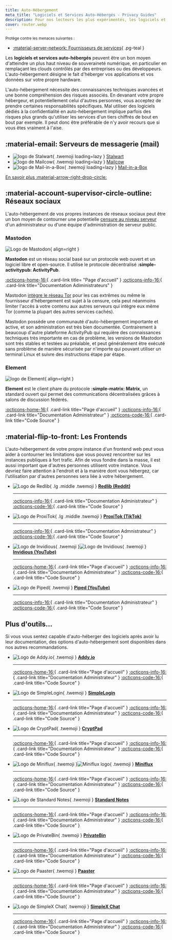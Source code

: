 ```yaml
---
title: Auto-Hébergement
meta_title: "Logiciels et Services Auto-Hébergés - Privacy Guides"
description: Pour nos lecteurs les plus expérimentés, les logiciels et les services auto-hébergés permettent de contrôler au maximum vos données afin d'avoir les meilleures garanties en termes de confidentialité.
cover: router.webp
---
```


<small>Protège contre les menaces suivantes :</small>

- [:material-server-network: Fournisseurs de services](../basics/common-threats.md#privacy-from-service-providers){ .pg-teal }

Les **logiciels et services auto-hébergés** peuvent être un bon moyen d'atteindre un plus haut niveau de souveraineté numérique, en particulier en remplaçant les clouds contrôlés par des entreprises ou des développeurs. L'auto-hébergement désigne le fait d'héberger vos applications et vos données sur votre propre hardware.

L'auto-hébergement nécessite des connaissances techniques avancées et une bonne compréhension des risques associés. En devanant votre propre hébergeur, et potentiellement celui d'autres personnes, vous acceptez de prendre certaines responsabilités spécifiques. Mal utiliser des logiciels dédiés à la confidentialité en auto-hébergement implique parfois des risques plus grands qu'utiliser les services d'un tiers chiffrés de bout en bout par exemple. Il peut donc être préférable de n'y avoir recours que si vous êtes vraiment à l'aise.

## :material-email: Serveurs de messagerie (mail)

<div class="grid cards" markdown>

- ![logo de Stalwart](../assets/img/self-hosting/stalwart.svg){ .twemoji loading=lazy } [Stalwart](email-servers.md#stalwart)
- ![logo de Mailcow](../assets/img/self-hosting/mailcow.svg){ .twemoji loading=lazy } [Mailcow](email-servers.md#mailcow)
- ![logo de Mail-in-a-Box](../assets/img/self-hosting/mail-in-a-box.svg){ .twemoji loading=lazy } [Mail-in-a-Box](email-servers.md#mail-in-a-box)

</div>

[En savoir plus :material-arrow-right-drop-circle:](email-servers.md)

## :material-account-supervisor-circle-outline: Réseaux sociaux

L'auto-hébergement de vos propres instances de réseaux sociaux peut être un bon moyen de contourner une potentielle [censure au niveau serveur](../social-networks.md#censorship-resistance) d'un administrateur ou d'une équipe d'administration de serveur public.

### Mastodon

<div class="admonition recommendation" markdown>

![Logo de Mastodon](../assets/img/social-networks/mastodon.svg){ align=right }

**Mastodon** est un réseau social basé sur un protocole web ouvert et un logiciel libre et open-source. Il utilise le protocole décentralisé **:simple-activitypub: ActivityPub**.

[:octicons-home-16:](https://joinmastodon.org){ .card-link title= "Page d'accueil" }
[:octicons-info-16:](https://docs.joinmastodon.org/admin/prerequisites){ .card-link title="Documentation Adiministrateurs" }

</div>

Mastodon [intègre le réseau Tor](https://docs.joinmastodon.org/admin/optional/tor) pour les cas extrêmes ou même le fournisseur d'hébergement est sujet à la censure, cela peut néanmoins limiter l'accès à votre contenu aux autres serveurs qui intègre eux même Tor (comme la plupart des autres services cachés).

Mastodon possède une communauté d'auto-hébergement importante et active, et son administration est très bien documentée. Contrairement à beaucoup d'autre plateforme ActivityPub qui requière des connaissances techniques très importante en cas de problème, les versions de Mastodon sont très stables et testées au préalable, et peut généralement être exécuté sans problème de manière sécurisée par n'importe qui pouvant utiliser un terminal Linux et suivre des instructions étape par étape.

### Element

<div class="admonition recommendation" markdown>

![logo de Element](../assets/img/social-networks/element.svg){ align=right }

**Element** est le client phare du protocole **:simple-matrix: Matrix**, un standard ouvert qui permet des communications décentralisées grâces à salons de discussion fédérés.

[:octicons-home-16:](https://element.io){ .card-link title="Page d'accueil" }
[:octicons-info-16:](https://element-hq.github.io/synapse/latest){ .card-link title="Documentation Administrateur" }
[:octicons-code-16:](https://github.com/element-hq){ .card-link title="Code Source" }

</div>

## :material-flip-to-front: Les Frontends

L'auto-hébergement de votre propre instance d'un frontend web peut vous aider à contourner les limitations que vous pouvez rencontrer sur les instances publiques à fort trafic. Afin de vous fondre dans la masse, il est aussi important que d'autres personnes utilisent votre instance. Vous devriez faire attention à l'endroit et à la manière dont vous hébergez, car l'utilisation par d'autres personnes sera liée à votre hébergement.

<div class="grid cards" markdown>

- ![Logo de Redlib](../assets/img/frontends/redlib.svg){ .lg .middle .twemoji } [**Redlib (Reddit)**](../frontends.md#redlib)

  ---

  [:octicons-info-16:](https://github.com/redlib-org/redlib#deployment){ .card-link title="Documentation Administrateur" }
  [:octicons-code-16:](https://github.com/redlib-org/redlib){ .card-link title="Code Source" }

- ![Logo de ProxiTok](../assets/img/frontends/proxitok.svg){ .lg .middle .twemoji } [**ProxiTok (TikTok)**](../frontends.md#proxitok)

  ---

  [:octicons-info-16:](https://github.com/pablouser1/ProxiTok/wiki/Self-hosting){ .card-link title="Documentation Admnistrateur" }
  [:octicons-code-16:](https://github.com/pablouser1/ProxiTok){ .card-link title="Code Source" }

- ![Logo de Invidious](../assets/img/frontends/invidious.svg#only-light){ .twemoji }![Logo de Invidious](../assets/img/frontends/invidious-dark.svg#only-dark){ .twemoji } [**Invidious (YouTube)**](../frontends.md#invidious)

  ---

  [:octicons-home-16:](https://invidious.io){ .card-link title="Page d'accueil" }
  [:octicons-info-16:](https://docs.invidious.io/installation){ .card-link title="Documentation Administrateur" }
  [:octicons-code-16:](https://github.com/iv-org/invidious){ .card-link title="Code Source" }

- ![Logo de Piped](../assets/img/frontends/piped.svg){ .twemoji } [**Piped (YouTube)**](../frontends.md#piped)

  ---

  [:octicons-info-16:](https://docs.piped.video/docs/self-hosting){ .card-link title="Documentation Administrateur" }
  [:octicons-code-16:](https://github.com/TeamPiped/Piped){ .card-link title="Code Source" }

</div>

## Plus d'outils...

Si vous vous sentez capable d'auto-héberger des logiciels après avoir lu leur documentation, des options d'auto-hébergement sont disponibles dans nos autres recommandations.

<div class="grid cards" markdown>

- ![Logo de Addy.io](../assets/img/email-aliasing/addy.svg){ .twemoji } [**Addy.io**](../email-aliasing.md#addyio)

  ---

  [:octicons-home-16:](https://addy.io){ .card-link title="Page d'accueil" }
  [:octicons-info-16:](https://addy.io/self-hosting){ .card-link title="Documentation Administrateur" }
  [:octicons-code-16:](https://github.com/anonaddy){ .card-link title="Code Source" }

- ![Logo de SimpleLogin](../assets/img/email-aliasing/simplelogin.svg){ .twemoji } [**SimpleLogin**](../email-aliasing.md#simplelogin)

  ---

  [:octicons-home-16:](https://addy.io){ .card-link title="Page d'accueil" }
  [:octicons-info-16:](https://github.com/simple-login/app#prerequisites){ .card-link title="Documentation Administrateur" }
  [:octicons-code-16:](https://github.com/simple-login){ .card-link title="Code Source" }

- ![Logo de CryptPad](../assets/img/document-collaboration/cryptpad.svg){ .twemoji } [**CryptPad**](../document-collaboration.md#cryptpad)

  ---

  [:octicons-home-16:](https://cryptpad.fr){ .card-link title="Page d'accueil" }
  [:octicons-info-16:](https://docs.cryptpad.org/en/admin_guide/index.html){ .card-link title="Documentation Administrateur" }
  [:octicons-code-16:](https://github.com/xwiki-labs/cryptpad){ .card-link title="Code Source" }

- ![Logo de Miniflux](../assets/img/news-aggregators/miniflux.svg#only-light){ .twemoji }![Miniflux logo](../assets/img/news-aggregators/miniflux-dark.svg#only-dark){ .twemoji } [**Miniflux**](../news-aggregators.md#miniflux)

  ---

  [:octicons-home-16:](https://miniflux.app){ .card-link title="Page d'accueil" }
  [:octicons-info-16:](https://miniflux.app/docs/index.html#administration-guide){ .card-link title="Documentation Administrateur" }
  [:octicons-code-16:](https://github.com/miniflux/v2){ .card-link title="Code Source" }

- ![Logo de Standard Notes](../assets/img/notebooks/standard-notes.svg){ .twemoji } [**Standard Notes**](../notebooks.md#standard-notes)

  ---

  [:octicons-home-16:](https://standardnotes.com){ .card-link title="Page d'accueil" }
  [:octicons-info-16:](https://standardnotes.com/help/47/can-i-self-host-standard-notes){ .card-link title="Documentation Administrateur" }
  [:octicons-code-16:](https://github.com/standardnotes){ .card-link title="Code Source" }

- ![Logo de PrivateBin](../assets/img/pastebins/privatebin.svg){ .twemoji } [**PrivateBin**](../pastebins.md#privatebin)

  ---

  [:octicons-home-16:](https://privatebin.info){ .card-link title="Page d'accueil" }
  [:octicons-info-16:](https://github.com/PrivateBin/PrivateBin/blob/master/doc/Installation.md){ .card-link title="Documentation Administrateur" }
  [:octicons-code-16:](https://github.com/PrivateBin/PrivateBin){ .card-link title="Code Source" }

- ![Logo de Paaster](../assets/img/pastebins/paaster.svg){ .twemoji } [**Paaster**](../pastebins.md#paaster)

  ---

  [:octicons-home-16:](https://paaster.io){ .card-link title="Page d'accueil" }
  [:octicons-info-16:](https://github.com/WardPearce/paaster#deployment){ .card-link title="Documentation Administrateur" }
  [:octicons-code-16:](https://github.com/WardPearce/paaster){ .card-link title="Code Source" }

- ![Logo de SimpleX Chat](../assets/img/messengers/simplex.svg){ .twemoji } [**SimpleX Chat**](../real-time-communication.md#simplex-chat)

  ---

  [:octicons-home-16:](https://simplex.chat){ .card-link title="Page d'accueil" }
  [:octicons-info-16:](https://simplex.chat/docs/server.html){ .card-link title="Documentation Administrateur" }
  [:octicons-code-16:](https://github.com/simplex-chat){ .card-link title="Code Source" }

</div>
